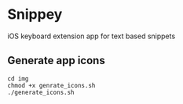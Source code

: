 # Snippey
iOS keyboard extension app for text based snippets

## Generate app icons

```
cd img
chmod +x genrate_icons.sh
./generate_icons.sh
```
